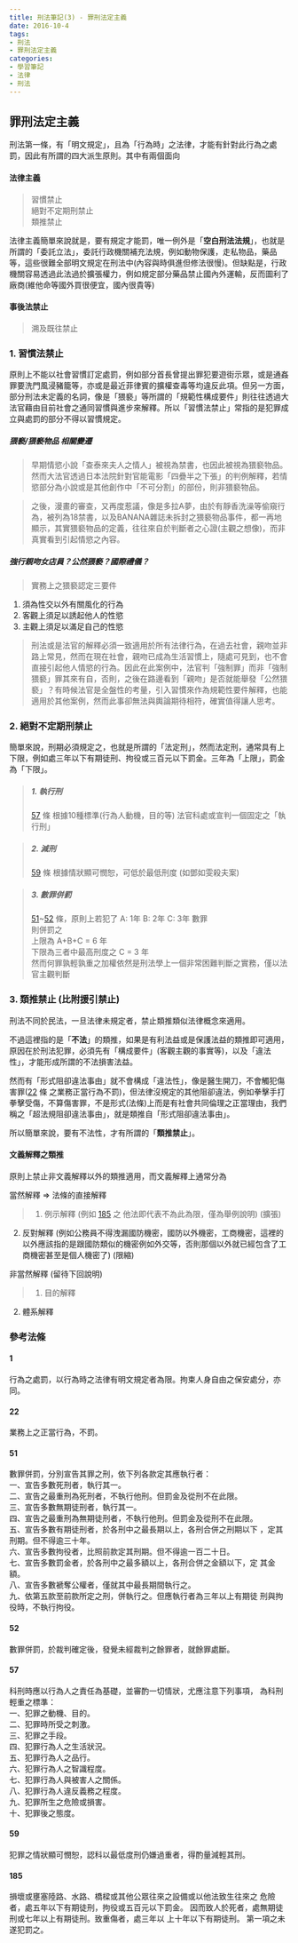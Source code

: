 ```yaml
---
title: 刑法筆記(3) - 罪刑法定主義
date: 2016-10-4
tags:
- 刑法
- 罪刑法定主義
categories:
- 學習筆記
- 法律
- 刑法
---
```


## 罪刑法定主義
刑法第一條，有「明文規定」，且為「行為時」之法律，才能有針對此行為之處罰，因此有所謂的四大派生原則。其中有兩個面向

#### 法律主義
> 習慣禁止  
> 絕對不定期刑禁止  
> 類推禁止  

法律主義簡單來說就是，要有規定才能罰，唯一例外是「**空白刑法法規**」，也就是所謂的「委託立法」，委託行政機關補充法規，例如動物保護，走私物品，藥品等，這些很難全部明文規定在刑法中(內容與時俱進但修法很慢)。但缺點是，行政機關容易透過此法過於擴張權力，例如規定部分藥品禁止國內外運輸，反而圖利了廠商(維他命等國外買很便宜，國內很貴等)

#### 事後法禁止
  > 溯及既往禁止

### 1. 習慣法禁止
原則上不能以社會習慣訂定處罰，例如部分首長曾提出罪犯要遊街示眾，或是通姦罪要洗門風浸豬籠等，亦或是最近菲律賓的擴權查毒等均違反此項。但另一方面，部分刑法未定義的名詞，像是「猥褻」等所謂的「規範性構成要件」則往往透過大法官藉由目前社會之通同習慣與進步來解釋。所以「習慣法禁止」常指的是犯罪成立與處罰的部分不得以習慣規定。  

##### 猥褻/猥褻物品 相關變遷
> 早期情慾小說「查泰來夫人之情人」被視為禁書，也因此被視為猥褻物品。然而大法官透過日本法院針對官能電影「四疊半之下張」的判例解釋，若情慾部分為小說或是其他創作中「不可分割」的部份，則非猥褻物品。

> 之後，漫畫的審查，又再度惹議，像是多拉A夢，由於有靜香洗澡等偷窺行為，被列為18禁書，以及BANANA雜誌未拆封之猥褻物品事件，都一再地顯示，其實猥褻物品的定義，往往來自於判斷者之心證(主觀之想像)，而非真實看到引起情慾之內容。

##### 強行親吻女店員？公然猥褻？國際禮儀？
> 實務上之猥褻認定三要件
1. 須為性交以外有關風化的行為
2. 客觀上須足以誘起他人的性慾
3. 主觀上須足以滿足自己的性慾

>刑法或是法官的解釋必須一致適用於所有法律行為，在過去社會，親吻並非路上常見，然而在現在社會，親吻已成為生活習慣上，隨處可見到，也不會直接引起他人情慾的行為。因此在此案例中，法官判「強制罪」而非「強制猥褻」罪其來有自，否則，之後在路邊看到「親吻」是否就能舉發「公然猥褻」？有時候法官是全盤性的考量，引入習慣來作為規範性要件解釋，也能適用於其他案例，然而此事卻無法與輿論期待相符，確實值得讓人思考。


### 2. 絕對不定期刑禁止
簡單來說，刑期必須規定之，也就是所謂的「法定刑」，然而法定刑，通常具有上下限，例如處三年以下有期徒刑、拘役或三百元以下罰金。三年為「上限」，罰金為「下限」。

> ##### 1. 執行刑
> [57](#57) 條 根據10種標準(行為人動機，目的等) 法官科處或宣判一個固定之「執行刑」

> ##### 2. 減刑
> [59](#59) 條 根據情狀顯可憫恕，可低於最低刑度 (如鄧如雯殺夫案)

> ##### 3. 數罪併罰
> [51](#51)~[52](#52) 條，原則上若犯了 A: 1年 B: 2年 C: 3年 數罪  
> 則併罰之  
> 上限為 A+B+C = 6 年  
> 下限為三者中最高刑度之 C = 3 年  
> 然而何罪孰輕孰重之加權依然是刑法學上一個非常困難判斷之實務，僅以法官主觀判斷

### 3. 類推禁止 (比附援引禁止)
刑法不同於民法，一旦法律未規定者，禁止類推類似法律概念來適用。

不過這裡指的是「**不法**」的類推，如果是有利法益或是保護法益的類推即可適用，原因在於刑法犯罪，必須先有「構成要件」(客觀主觀的事實等)，以及「違法性」，才能形成所謂的不法損害法益。  

然而有「形式阻卻違法事由」就不會構成「違法性」，像是醫生開刀，不會觸犯傷害罪([22](#22) 條 之業務正當行為不罰)，但法律沒規定的其他阻卻違法，例如拳擊手打拳擊受傷，不算傷害罪，不是形式(法條)上而是有社會共同倫理之正當理由，我們稱之「超法規阻卻違法事由」，就是類推自「形式阻卻違法事由」。

所以簡單來說，要有不法性，才有所謂的「**類推禁止**」。

#### 文義解釋之類推
原則上禁止非文義解釋以外的類推適用，而文義解釋上通常分為

當然解釋 => 法條的直接解釋
> 1. 例示解釋 (例如 [185](#185) 之 他法即代表不為此為限，僅為舉例說明) (擴張)
2. 反對解釋 (例如公務員不得洩漏國防機密，國防以外機密，工商機密，這裡的以外應該指的是跟國防類似的機密例如外交等，否則那個以外就已經包含了工商機密甚至是個人機密了) (限縮)

非當然解釋 (留待下回說明)
> 1. 目的解釋
2. 體系解釋

### 參考法條

#### 1  
行為之處罰，以行為時之法律有明文規定者為限。拘束人身自由之保安處分，亦同。

#### 22  	
業務上之正當行為，不罰。

#### 51
數罪併罰，分別宣告其罪之刑，依下列各款定其應執行者：  
一、宣告多數死刑者，執行其一。  
二、宣告之最重刑為死刑者，不執行他刑。但罰金及從刑不在此限。  
三、宣告多數無期徒刑者，執行其一。  
四、宣告之最重刑為無期徒刑者，不執行他刑。但罰金及從刑不在此限。  
五、宣告多數有期徒刑者，於各刑中之最長期以上，各刑合併之刑期以下
    ，定其刑期。但不得逾三十年。  
六、宣告多數拘役者，比照前款定其刑期。但不得逾一百二十日。  
七、宣告多數罰金者，於各刑中之最多額以上，各刑合併之金額以下，定
    其金額。  
八、宣告多數褫奪公權者，僅就其中最長期間執行之。  
九、依第五款至前款所定之刑，併執行之。但應執行者為三年以上有期徒
    刑與拘役時，不執行拘役。  

#### 52
數罪併罰，於裁判確定後，發覺未經裁判之餘罪者，就餘罪處斷。

#### 57
科刑時應以行為人之責任為基礎，並審酌一切情狀，尤應注意下列事項，
為科刑輕重之標準：  
一、犯罪之動機、目的。  
二、犯罪時所受之刺激。  
三、犯罪之手段。  
四、犯罪行為人之生活狀況。  
五、犯罪行為人之品行。  
六、犯罪行為人之智識程度。  
七、犯罪行為人與被害人之關係。  
八、犯罪行為人違反義務之程度。  
九、犯罪所生之危險或損害。  
十、犯罪後之態度。  

#### 59
犯罪之情狀顯可憫恕，認科以最低度刑仍嫌過重者，得酌量減輕其刑。

#### 185
損壞或壅塞陸路、水路、橋樑或其他公眾往來之設備或以他法致生往來之
危險者，處五年以下有期徒刑，拘役或五百元以下罰金。
因而致人於死者，處無期徒刑或七年以上有期徒刑。致重傷者，處三年以
上十年以下有期徒刑。
第一項之未遂犯罰之。
